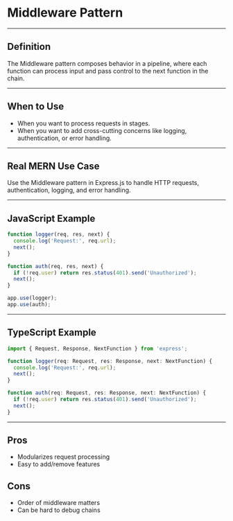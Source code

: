 # Middleware Pattern

---

## Definition
The Middleware pattern composes behavior in a pipeline, where each function can process input and pass control to the next function in the chain.

---

## When to Use
- When you want to process requests in stages.
- When you want to add cross-cutting concerns like logging, authentication, or error handling.

---

## Real MERN Use Case
Use the Middleware pattern in Express.js to handle HTTP requests, authentication, logging, and error handling.

---

## JavaScript Example
```js
function logger(req, res, next) {
  console.log('Request:', req.url);
  next();
}

function auth(req, res, next) {
  if (!req.user) return res.status(401).send('Unauthorized');
  next();
}

app.use(logger);
app.use(auth);
```

---

## TypeScript Example
```ts
import { Request, Response, NextFunction } from 'express';

function logger(req: Request, res: Response, next: NextFunction) {
  console.log('Request:', req.url);
  next();
}

function auth(req: Request, res: Response, next: NextFunction) {
  if (!req.user) return res.status(401).send('Unauthorized');
  next();
}
```

---

## Pros
- Modularizes request processing
- Easy to add/remove features

## Cons
- Order of middleware matters
- Can be hard to debug chains